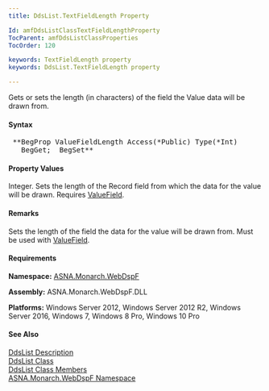```yaml
---
title: DdsList.TextFieldLength Property

Id: amfDdsListClassTextFieldLengthProperty
TocParent: amfDdsListClassProperties
TocOrder: 120

keywords: TextFieldLength property
keywords: DdsList.TextFieldLength property

---
```


Gets or sets the length (in characters) of the field the Value data will be drawn from.

#### Syntax
<pre class="prettyprint"> **BegProp ValueFieldLength Access(*Public) Type(*Int)
   BegGet;  BegSet** </pre>

#### Property Values
Integer. Sets the length of the Record field from which the data for the value will be drawn. Requires [ValueField](amfDdsListClassValueFieldProperty.html).

#### Remarks
Sets the length of the field the data for the value will be drawn from. Must be used with [ValueField](amfDdsListClassValueFieldProperty.html).

#### Requirements
**Namespace:** [ASNA.Monarch.WebDspF](amfWebDspFNamespace.html)

**Assembly:** ASNA.Monarch.WebDspF.DLL

**Platforms:** Windows Server 2012, Windows Server 2012 R2, Windows Server 2016, Windows 7, Windows 8 Pro, Windows 10 Pro

#### See Also
[DdsList Description](amfUnderstandingLists.html)<br /> [ DdsList Class](amfDdsListClass.html) <br /> [ DdsList Class Members](amfDdsListClassMembers.html) <br /> [ ASNA.Monarch.WebDspF Namespace](amfWebDspFNamespace.html) 
